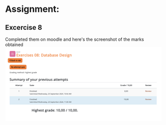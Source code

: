 # Assignment: 
## Excercise 8

Completed them on moodle and here's the screenshot of the marks obtained
![screenshot](/Screenshots/Excercise_8.png)